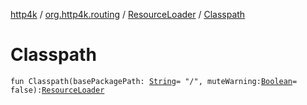 [http4k](../../index.md) / [org.http4k.routing](../index.md) / [ResourceLoader](index.md) / [Classpath](./-classpath.md)

# Classpath

`fun Classpath(basePackagePath: `[`String`](https://kotlinlang.org/api/latest/jvm/stdlib/kotlin/-string/index.html)` = "/", muteWarning: `[`Boolean`](https://kotlinlang.org/api/latest/jvm/stdlib/kotlin/-boolean/index.html)` = false): `[`ResourceLoader`](index.md)